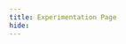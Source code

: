 ```yaml
---
title: Experimentation Page
hide:
---
```


<script src="https://kit.fontawesome.com/79ff35ecec.js" crossorigin="anonymous"></script>

<style>



</style>

